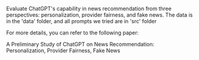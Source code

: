 Evaluate ChatGPT's capability in news recommendation from three perspectives: personalization, provider fairness, and fake news. 
The data is in the 'data' folder, and all prompts we tried are in 'src' folder 

For more details, you can refer to the following paper:

A Preliminary Study of ChatGPT on News Recommendation: Personalization, Provider Fairness, Fake News
